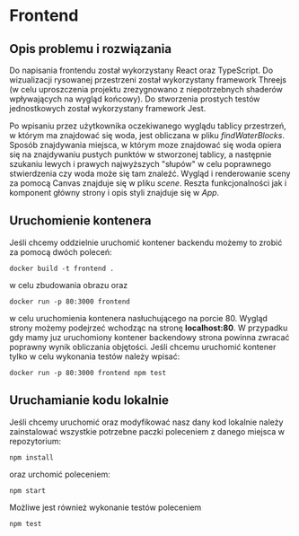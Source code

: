 
# Frontend

## Opis problemu i rozwiązania

Do napisania frontendu został wykorzystany React oraz TypeScript. Do wizualizacji rysowanej przestrzeni został wykorzystany framework Threejs (w celu uproszczenia projektu zrezygnowano z niepotrzebnych shaderów wpływających na wygląd końcowy). Do stworzenia prostych testów jednostkowych został wykorzystany framework Jest. 

Po wpisaniu przez użytkownika oczekiwanego wyglądu tablicy przestrzeń, w którym ma znajdować się woda, jest obliczana w pliku *findWaterBlocks*. Sposób znajdywania miejsca, w którym moze znajdować się woda opiera się na znajdywaniu pustych punktów w stworzonej tablicy, a następnie szukaniu lewych i prawych najwyższych "słupów" w celu poprawnego stwierdzenia czy woda może się tam znaleźć. Wygląd i renderowanie sceny za pomocą Canvas znajduje się w pliku *scene*. Reszta funkcjonalności jak i komponent główny strony i opis styli znajduje się w *App*.

## Uruchomienie kontenera
Jeśli chcemy oddzielnie uruchomić kontener backendu możemy to zrobić za pomocą dwóch poleceń:

```
docker build -t frontend .
```

w celu zbudowania obrazu oraz

```
docker run -p 80:3000 frontend
```

w celu uruchomienia kontenera nasłuchującego na porcie 80. Wygląd strony możemy podejrzeć wchodząc na stronę **localhost:80**. W przypadku gdy mamy juz uruchomiony kontener backendowy strona powinna zwracać poprawny wynik obliczania objętości.
Jeśli chcemu uruchomić kontener tylko w celu wykonania testów należy wpisać:

```
docker run -p 80:3000 frontend npm test
```

## Uruchamianie kodu lokalnie
Jeśli chcemy uruchomić oraz modyfikować nasz dany kod lokalnie należy zainstalować wszystkie potrzebne paczki poleceniem z danego miejsca w repozytorium:

```
npm install
```

oraz urchomić poleceniem:

```
npm start
```

Możliwe jest również wykonanie testów poleceniem

```
npm test
```

